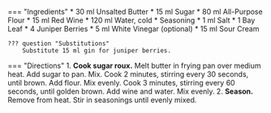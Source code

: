 === "Ingredients"
    * 30 ml Unsalted Butter
    * 15 ml Sugar
    * 80 ml All-Purpose Flour
    * 15 ml Red Wine
    * 120 ml Water, cold
    * Seasoning
        * 1 ml Salt
        * 1 Bay Leaf
        * 4 Juniper Berries
        * 5 ml White Vinegar (optional)
        * 15 ml Sour Cream

    ??? question "Substitutions"
        Substitute 15 ml gin for juniper berries.

=== "Directions"
    1. **Cook sugar roux.** Melt butter in frying pan over medium heat. Add sugar to pan. Mix. Cook 2 minutes, stirring every 30 seconds, until brown. Add flour. Mix evenly. Cook 3 minutes, stirring every 60 seconds, until golden brown. Add wine and water. Mix evenly.
    2. **Season.** Remove from heat. Stir in seasonings until evenly mixed.

[^1]:
    Arlena. ["German Sauerbraten Recipe."](http://www.bavariankitchen.com/meats/sauerbraten.aspx). *Bavarian Kitchen.* 26 December 2009.
